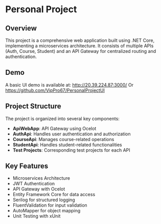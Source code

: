 # Personal Project

## Overview
This project is a comprehensive web application built using .NET Core, implementing a microservices architecture. It consists of multiple APIs (Auth, Course, Student) and an API Gateway for centralized routing and authentication.

## Demo
A basic UI demo is available at: http://20.39.224.87:3000/
Or https://github.com/VipPro67/PersonalProjectUI
## Project Structure
The project is organized into several key components:

- **ApiWebApp**: API Gateway using Ocelot
- **AuthApi**: Handles user authentication and authorization
- **CourseApi**: Manages course-related operations
- **StudentApi**: Handles student-related functionalities
- **Test Projects**: Corresponding test projects for each API

## Key Features
- Microservices Architecture
- JWT Authentication
- API Gateway with Ocelot
- Entity Framework Core for data access
- Serilog for structured logging
- FluentValidation for input validation
- AutoMapper for object mapping
- Unit Testing with xUnit


